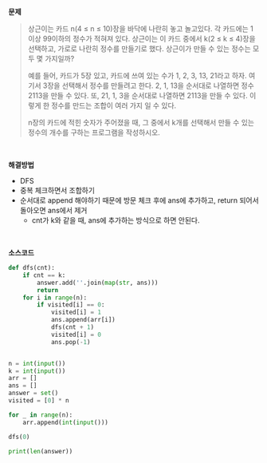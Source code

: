 **문제**

> 상근이는 카드 n(4 ≤ n ≤ 10)장을 바닥에 나란히 놓고 놀고있다. 각 카드에는 1이상 99이하의 정수가 적혀져 있다. 상근이는 이 카드 중에서 k(2 ≤ k ≤ 4)장을 선택하고, 가로로 나란히 정수를 만들기로 했다. 상근이가 만들 수 있는 정수는 모두 몇 가지일까?
>
> 예를 들어, 카드가 5장 있고, 카드에 쓰여 있는 수가 1, 2, 3, 13, 21라고 하자. 여기서 3장을 선택해서 정수를 만들려고 한다. 2, 1, 13을 순서대로 나열하면 정수 2113을 만들 수 있다. 또, 21, 1, 3을 순서대로 나열하면 2113을 만들 수 있다. 이렇게 한 정수를 만드는 조합이 여러 가지 일 수 있다.
>
> n장의 카드에 적힌 숫자가 주어졌을 때, 그 중에서 k개를 선택해서 만들 수 있는 정수의 개수를 구하는 프로그램을 작성하시오.

</br>

**해결방법**

- DFS
- 중복 체크하면서 조합하기
- 순서대로 append 해야하기 때문에 방문 체크 후에 ans에 추가하고, return 되어서 돌아오면 ans에서 제거
  - cnt가 k와 같을 때, ans에 추가하는 방식으로 하면 안된다.

</br>

**소스코드**

```python
def dfs(cnt):
    if cnt == k:
        answer.add(''.join(map(str, ans)))
        return
    for i in range(n):
        if visited[i] == 0:
            visited[i] = 1
            ans.append(arr[i])
            dfs(cnt + 1)
            visited[i] = 0
            ans.pop(-1)


n = int(input())
k = int(input())
arr = []
ans = []
answer = set()
visited = [0] * n

for _ in range(n):
    arr.append(int(input()))

dfs(0)

print(len(answer))
```

